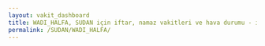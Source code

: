 ```yaml
---
layout: vakit_dashboard
title: WADI_HALFA, SUDAN için iftar, namaz vakitleri ve hava durumu - ilçe/eyalet seç
permalink: /SUDAN/WADI_HALFA/
---
```


<script type="text/javascript">
  var GLOBAL_COUNTRY = 'SUDAN';
  var GLOBAL_CITY = 'WADI_HALFA';
  var GLOBAL_STATE = '';
  var lat = 72;
  var lon = 21;
</script>
